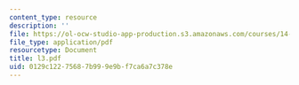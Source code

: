 ```yaml
---
content_type: resource
description: ''
file: https://ol-ocw-studio-app-production.s3.amazonaws.com/courses/14-30-introduction-to-statistical-method-in-economics-spring-2006/0129c12275687b999e9bf7ca6a7c378e_l3.pdf
file_type: application/pdf
resourcetype: Document
title: l3.pdf
uid: 0129c122-7568-7b99-9e9b-f7ca6a7c378e
---
```

